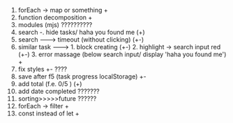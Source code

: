 1. forEach -> map or something +
2. function decomposition +
3. modules (mjs) ??????????
4. search -. hide tasks/ haha you found me (+)
5. search ---> timeout (without clicking) (+-)
6. similar task ---> 1. block creating (+-) 2. highlight -> search input red (+-) 3. error massage (below search input/ display 'haha you found me') +
7. fix styles +- ????
8. save after f5 (task progress localStorage) +-
9. add total (f.e. 0/5 ) (+)
10. add date completed ???????
11. sorting>>>>>future ??????
12. forEach -> filter +
13. const instead of let +